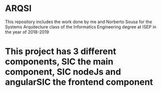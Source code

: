 # ARQSI
This repository includes the work done by me and Norberto Sousa for the Systems Arquitecture class of the Informatics Engineering degree at ISEP in the year of 2018-2019


# This project has 3 different components, SIC the main component, SIC nodeJs and angularSIC the frontend component
